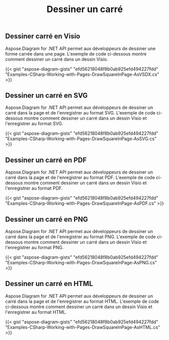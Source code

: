 ﻿---
title: Dessiner un carré
type: docs
weight: 50
url: /fr/net/drawing/draw-square
description: Cette section explique comment dessiner un carré dans une page visio avec Aspose.Diagram. Prise en charge de l'utilisation de C# pour dessiner un carré et l'enregistrer au format pdf, svg, html, image, xps et autres formats.
---
## **Dessiner carré en Visio**
Aspose.Diagram for .NET API permet aux développeurs de dessiner une forme carrée dans une page. L'exemple de code ci-dessous montre comment dessiner un carré dans un dessin Visio.

{{< gist "aspose-diagram-gists" "efd56218048f8b0ab925efd494227fdd" "Examples-CSharp-Working-with-Pages-DrawSquareInPage-AsVSDX.cs" >}}

## **Dessiner un carré en SVG**
Aspose.Diagram for .NET API permet aux développeurs de dessiner un carré dans la page et de l'enregistrer au format SVG. L'exemple de code ci-dessous montre comment dessiner un carré dans un dessin Visio et l'enregistrer au format SVG.

{{< gist "aspose-diagram-gists" "efd56218048f8b0ab925efd494227fdd" "Examples-CSharp-Working-with-Pages-DrawSquareInPage-AsSVG.cs" >}}

## **Dessiner un carré en PDF**
Aspose.Diagram for .NET API permet aux développeurs de dessiner un carré dans la page et de l'enregistrer au format PDF. L'exemple de code ci-dessous montre comment dessiner un carré dans un dessin Visio et l'enregistrer au format PDF.

{{< gist "aspose-diagram-gists" "efd56218048f8b0ab925efd494227fdd" "Examples-CSharp-Working-with-Pages-DrawSquareInPage-AsPDF.cs" >}}

## **Dessiner un carré en PNG**
Aspose.Diagram for .NET API permet aux développeurs de dessiner un carré dans la page et de l'enregistrer au format PNG. L'exemple de code ci-dessous montre comment dessiner un carré dans un dessin Visio et l'enregistrer au format PNG.

{{< gist "aspose-diagram-gists" "efd56218048f8b0ab925efd494227fdd" "Examples-CSharp-Working-with-Pages-DrawSquareInPage-AsPNG.cs" >}}

## **Dessiner un carré en HTML**
Aspose.Diagram for .NET API permet aux développeurs de dessiner un carré dans la page et de l'enregistrer au format HTML. L'exemple de code ci-dessous montre comment dessiner un carré dans un dessin Visio et l'enregistrer au format HTML.

{{< gist "aspose-diagram-gists" "efd56218048f8b0ab925efd494227fdd" "Examples-CSharp-Working-with-Pages-DrawSquareInPage-AsHTML.cs" >}}

